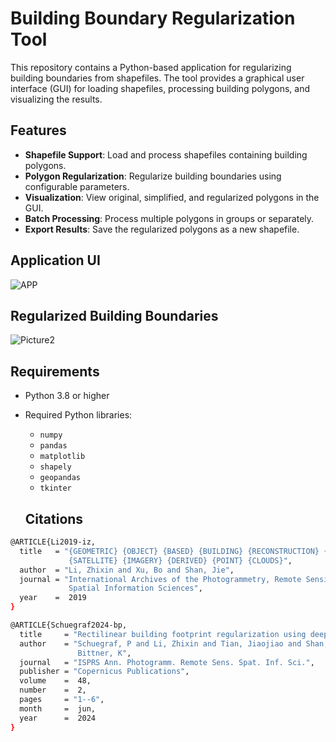 # Building Boundary Regularization Tool

This repository contains a Python-based application for regularizing building boundaries from shapefiles. The tool provides a graphical user interface (GUI) for loading shapefiles, processing building polygons, and visualizing the results.

## Features

- **Shapefile Support**: Load and process shapefiles containing building polygons.
- **Polygon Regularization**: Regularize building boundaries using configurable parameters.
- **Visualization**: View original, simplified, and regularized polygons in the GUI.
- **Batch Processing**: Process multiple polygons in groups or separately.
- **Export Results**: Save the regularized polygons as a new shapefile.

## Application UI

![APP](https://github.com/user-attachments/assets/9a0ca092-65c6-433a-a901-8c43fa6f5d6b)

## Regularized Building Boundaries

![Picture2](https://github.com/user-attachments/assets/1ba9395a-84b6-4ded-97b6-4025361a06ee)

## Requirements

- Python 3.8 or higher
- Required Python libraries:
  - `numpy`
  - `pandas`
  - `matplotlib`
  - `shapely`
  - `geopandas`
  - `tkinter`
 
  ## Citations
```bash
@ARTICLE{Li2019-iz,
  title   = "{GEOMETRIC} {OBJECT} {BASED} {BUILDING} {RECONSTRUCTION} {FROM}
             {SATELLITE} {IMAGERY} {DERIVED} {POINT} {CLOUDS}",
  author  = "Li, Zhixin and Xu, Bo and Shan, Jie",
  journal = "International Archives of the Photogrammetry, Remote Sensing \&
             Spatial Information Sciences",
  year    =  2019
}

@ARTICLE{Schuegraf2024-bp,
  title     = "Rectilinear building footprint regularization using deep learning",
  author    = "Schuegraf, P and Li, Zhixin and Tian, Jiaojiao and Shan, Jie and
               Bittner, K",
  journal   = "ISPRS Ann. Photogramm. Remote Sens. Spat. Inf. Sci.",
  publisher = "Copernicus Publications",
  volume    =  48,
  number    =  2,
  pages     = "1--6",
  month     =  jun,
  year      =  2024
}
```
